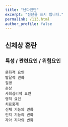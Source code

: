 ```yaml
---
title: "난다진단"
excerpt: "진단을 표시 합니다."
permalink: /113.html
author_profile: false
---
```

## 신체상 혼란



### 특성 / 관련요인 / 위험요인

>   

    문화적 요인
    발달적 변화
    질병
    손상
    사회심리적 요인
    영적 요인
    치료중재
    신체 기능의 변화
    인지 기능의 변화
    자아 지각의 변화
